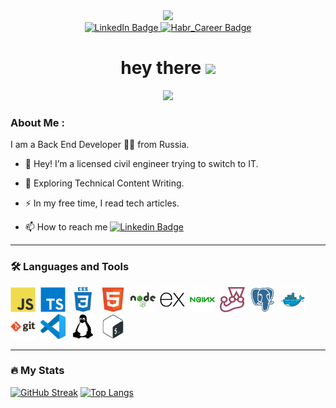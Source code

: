 <div id="header" align="center">
    <img src="https://media.giphy.com/media/v1.Y2lkPTc5MGI3NjExdzZscTZzdnppa2tsMmgxc2xlaHpmY2ppbzY4dWozMTB4a3QweTZ0cCZlcD12MV9pbnRlcm5hbF9naWZfYnlfaWQmY3Q9Zw/M9kgjEsLG6LMbYC9dl/giphy.gif" width="200"/>
    <div id="badges">
        <a href="https://www.linkedin.com/in/dastorin/">
            <img src="https://img.shields.io/badge/linkedin-blue?logo=linkedin&logocolor=white&style=for-the-badge" alt="LinkedIn Badge">
        </a>
        <a href="https://career.habr.com/dastorin">
            <img src="https://img.shields.io/badge/habr_career-303b44?logo=habr&style=for-the-badge" alt="Habr_Career Badge">
        </a>
    </div>
    <h1>
        hey there
        <img src="https://media.giphy.com/media/hvRJCLFzcasrR4ia7z/giphy.gif" width="30px"/>
    </h1>
</div>
<div align="center">
    <img src="https://media.giphy.com/media/v1.Y2lkPTc5MGI3NjExbnYyYWtrOGl5djBnaW93bXo5M21kdmJrbWRib3E2cDlxdGE0azVqYiZlcD12MV9pbnRlcm5hbF9naWZfYnlfaWQmY3Q9Zw/1GEATImIxEXVR79Dhk/giphy.gif"/>
</div>

### About Me :

I am a Back End Developer :man_technologist: from Russia.

- :telescope: Hey! I’m a licensed civil engineer trying to switch to IT.

- :seedling: Exploring Technical Content Writing.

- :zap: In my free time, I read tech articles.

- :mailbox: How to reach me [![Linkedin Badge](https://img.shields.io/badge/-linkedin-blue?style=flat&logo=Linkedin&logoColor=white)](https://www.linkedin.com/in/dastorin/)

---

### :hammer_and_wrench: Languages and Tools
<div>
    <img src="https://github.com/devicons/devicon/blob/master/icons/javascript/javascript-original.svg" title="JavaScript" alt="JavaScript" width="40" height="40"/>&nbsp;
    <img src="https://github.com/devicons/devicon/blob/master/icons/typescript/typescript-original.svg" title="TypeScript" alt="TypeScript" width="40" height="40"/>&nbsp;
    <img src="https://github.com/devicons/devicon/blob/master/icons/css3/css3-plain-wordmark.svg"  title="CSS3" alt="CSS" width="40" height="40"/>&nbsp;
    <img src="https://github.com/devicons/devicon/blob/master/icons/html5/html5-original.svg" title="HTML5" alt="HTML" width="40" height="40"/>&nbsp;
    <img src="https://github.com/devicons/devicon/blob/master/icons/nodejs/nodejs-original-wordmark.svg" title="NodeJS" alt="NodeJS" width="40" height="40"/>&nbsp;
    <img src="https://github.com/devicons/devicon/blob/master/icons/express/express-original.svg" title="Express" alt="Express" width="40" height="40"/>&nbsp;
    <img src="https://github.com/devicons/devicon/blob/master/icons/nginx/nginx-original.svg" title="Nginx" alt="Nginx" width="40" height="40"/>&nbsp;
    <img src="https://github.com/devicons/devicon/blob/master/icons/jest/jest-plain.svg" title="Jest" alt="Jest" width="40" height="40"/>&nbsp;
    <img src="https://github.com/devicons/devicon/blob/master/icons/postgresql/postgresql-plain.svg" title="PostgrSQL" alt="PostgreSQL" width="40" height="40"/>&nbsp;
    <img src="https://github.com/devicons/devicon/blob/master/icons/docker/docker-original.svg" title="Docker"  alt="Docker" width="40" height="40"/>&nbsp;
    <img src="https://github.com/devicons/devicon/blob/master/icons/git/git-original-wordmark.svg" title="Git" **alt="Git" width="40" height="40"/>&nbsp;
    <img src="https://github.com/devicons/devicon/blob/master/icons/vscode/vscode-original.svg" title="VSCode" alt="VSCode" width="40" height="40"/>&nbsp;
    <img src="https://github.com/devicons/devicon/blob/master/icons/linux/linux-plain.svg" title="Linux" alt="Linux" width="40" height="40"/>&nbsp;
    <img src="https://github.com/devicons/devicon/blob/master/icons/bash/bash-original.svg" title="Bash" **alt="Bash" width="40" height="40"/>&nbsp;
</div>

---

### :fire: My Stats

[![GitHub Streak](http://github-readme-streak-stats.herokuapp.com?user=dastorin&theme=dark&background=000000)](https://git.io/streak-stats)
[![Top Langs](https://github-readme-stats.vercel.app/api/top-langs/?username=dastorin&layout=compact&theme=vision-friendly-dark&exclude_repo=course_docker)](https://github.com/anuraghazra/github-readme-stats)
